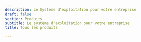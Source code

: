 ```yaml
---
description: Le Système d'exploitation pour votre entreprise
draft: false
section: Produits
subtitle: Le système d'exploitation pour votre entreprise
title: Tous les produits

---
```



